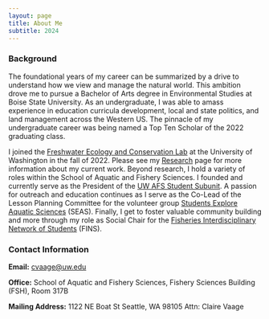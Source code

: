 ```yaml
---
layout: page
title: About Me
subtitle: 2024
---
```

### Background
The foundational years of my career can be summarized by a drive to understand how we view and manage the natural world. This ambition drove me to pursue a Bachelor of Arts degree in Environmental Studies at Boise State University. As an undergraduate, I was able to amass experience in education curricula development, local and state politics, and land management across the Western US. The pinnacle of my undergraduate career was being named a Top Ten Scholar of the 2022 graduating class. 

I joined the [Freshwater Ecology and Conservation Lab](https://www.oldenfish.com/) at the University of Washington in the fall of 2022. Please see my [Research](https://cvaage.github.io/#) page for more information about my current work. Beyond research, I hold a variety of roles within the School of Aquatic and Fishery Sciences. I founded and currently serve as the President of the [UW AFS Student Subunit](https://fish.uw.edu/students/student-and-career-opportunities/student-organizations/american-fisheries-society/). A passion for outreach and education continues as I serve as the Co-Lead of the Lesson Planning Committee for the volunteer group [Students Explore Aquatic Sciences](https://fish.uw.edu/alumni-community/students-explore-aquatic-sciences-seas/) (SEAS). Finally, I get to foster valuable community building and more through my role as Social Chair for the [Fisheries Interdisciplinary Network of Students](https://fish.uw.edu/students/student-organizations/fins-fisheries-interdisciplinary-network-of-students/) (FINS).

### Contact Information
**Email:** cvaage@uw.edu

**Office:** School of Aquatic and Fishery Sciences, Fishery Sciences Building (FSH), Room 317B

**Mailing Address:** 
1122 NE Boat St
Seattle, WA 98105
Attn: Claire Vaage
